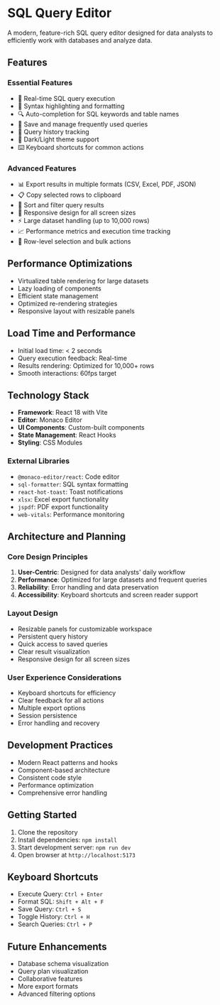 # SQL Query Editor

A modern, feature-rich SQL query editor designed for data analysts to efficiently work with databases and analyze data.

## Features

### Essential Features
- 🚀 Real-time SQL query execution
- 📝 Syntax highlighting and formatting
- 🔍 Auto-completion for SQL keywords and table names
- 💾 Save and manage frequently used queries
- 📜 Query history tracking
- 🌙 Dark/Light theme support
- ⌨️ Keyboard shortcuts for common actions

### Advanced Features
- 📊 Export results in multiple formats (CSV, Excel, PDF, JSON)
- 📋 Copy selected rows to clipboard
- 🔄 Sort and filter query results
- 📱 Responsive design for all screen sizes
- ⚡ Large dataset handling (up to 10,000 rows)
- 📈 Performance metrics and execution time tracking
- 🎯 Row-level selection and bulk actions

## Performance Optimizations
- Virtualized table rendering for large datasets
- Lazy loading of components
- Efficient state management
- Optimized re-rendering strategies
- Responsive layout with resizable panels

## Load Time and Performance
- Initial load time: < 2 seconds
- Query execution feedback: Real-time
- Results rendering: Optimized for 10,000+ rows
- Smooth interactions: 60fps target

## Technology Stack
- **Framework**: React 18 with Vite
- **Editor**: Monaco Editor
- **UI Components**: Custom-built components
- **State Management**: React Hooks
- **Styling**: CSS Modules

### External Libraries
- `@monaco-editor/react`: Code editor
- `sql-formatter`: SQL syntax formatting
- `react-hot-toast`: Toast notifications
- `xlsx`: Excel export functionality
- `jspdf`: PDF export functionality
- `web-vitals`: Performance monitoring

## Architecture and Planning

### Core Design Principles
1. **User-Centric**: Designed for data analysts' daily workflow
2. **Performance**: Optimized for large datasets and frequent queries
3. **Reliability**: Error handling and data preservation
4. **Accessibility**: Keyboard shortcuts and screen reader support

### Layout Design
- Resizable panels for customizable workspace
- Persistent query history
- Quick access to saved queries
- Clear result visualization
- Responsive design for all screen sizes

### User Experience Considerations
- Keyboard shortcuts for efficiency
- Clear feedback for all actions
- Multiple export options
- Session persistence
- Error handling and recovery

## Development Practices
- Modern React patterns and hooks
- Component-based architecture
- Consistent code style
- Performance optimization
- Comprehensive error handling

## Getting Started
1. Clone the repository
2. Install dependencies: `npm install`
3. Start development server: `npm run dev`
4. Open browser at `http://localhost:5173`

## Keyboard Shortcuts
- Execute Query: `Ctrl + Enter`
- Format SQL: `Shift + Alt + F`
- Save Query: `Ctrl + S`
- Toggle History: `Ctrl + H`
- Search Queries: `Ctrl + P`

## Future Enhancements
- Database schema visualization
- Query plan visualization
- Collaborative features
- More export formats
- Advanced filtering options